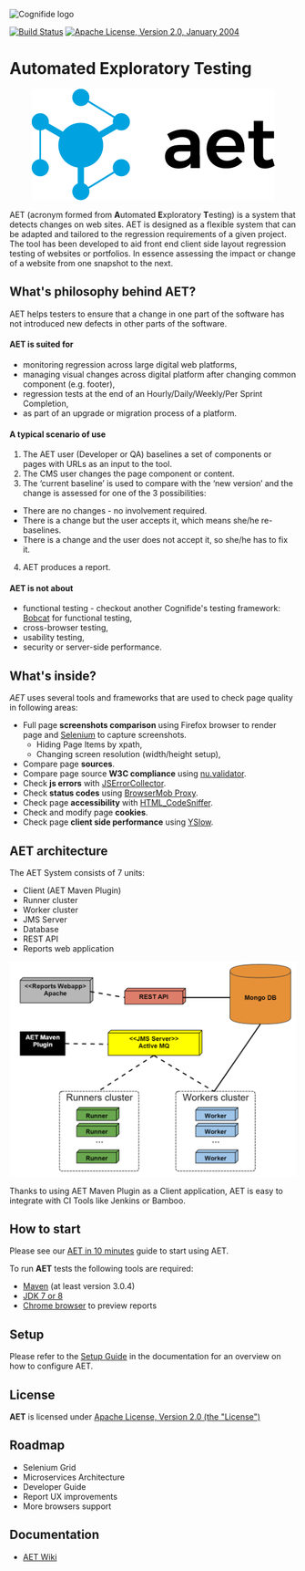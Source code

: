![Cognifide logo](http://cognifide.github.io/images/cognifide-logo.png)

[![Build Status](https://travis-ci.org/Cognifide/aet.svg?branch=master)](https://travis-ci.org/Cognifide/aet)
[![Apache License, Version 2.0, January 2004](https://img.shields.io/github/license/cognifide/aet.svg?label=License)](http://www.apache.org/licenses/)

# Automated Exploratory Testing
<p align="center">
  <img src="misc/img/aet-logo-black.png" alt="AET Logo"/>
</p>

AET (acronym formed from **A**utomated **E**xploratory **T**esting) is a system that detects changes on web sites.
AET is designed as a flexible system that can be adapted and tailored to the regression requirements of a given project.
The tool has been developed to aid front end client side layout regression testing of websites or portfolios. 
In essence assessing the impact or change of a website from one snapshot to the next.

## What's philosophy behind AET?
AET helps testers to ensure that a change in one part of the software has not introduced new defects in other parts of the software.

#### AET is suited for
* monitoring regression across large digital web platforms,
* managing visual changes across digital platform after changing common component (e.g. footer),
* regression tests at the end of an Hourly/Daily/Weekly/Per Sprint Completion,
* as part of an upgrade or migration process of a platform.

#### A typical scenario of use
1. The AET user (Developer or QA) baselines a set of components or pages with URLs as an input to the tool.
2. The CMS user changes the page component or content.
3. The ‘current baseline’ is used to compare with the ‘new version’ and the change is assessed for one of the 3 possibilities:
  * There are no changes - no involvement required.
  * There is a change but the user accepts it, which means she/he re-baselines.
  * There is a change and the user does not accept it, so she/he has to fix it.
4. AET produces a report.

#### AET is not about
* functional testing - checkout another Cognifide's testing framework: [Bobcat](https://github.com/Cognifide/bobcat) for functional testing,
* cross-browser testing,
* usability testing,
* security or server-side performance.

## What's inside?
*AET* uses several tools and frameworks that are used to check page quality in following areas:

* Full page **screenshots comparison** using Firefox browser to render page and [Selenium](http://www.seleniumhq.org/projects/webdriver/) to capture screenshots.
    * Hiding Page Items by xpath,
    * Changing screen resolution (width/height setup),
* Compare page **sources**.
* Compare page source **W3C compliance** using [nu.validator](https://validator.w3.org/nu/).
* Check **js errors** with [JSErrorCollector](https://github.com/mguillem/JSErrorCollector).
* Check **status codes** using [BrowserMob Proxy](https://bmp.lightbody.net/).
* Check page **accessibility** with [HTML_CodeSniffer](http://squizlabs.github.io/HTML_CodeSniffer/).
* Check and modify page **cookies**.
* Check page **client side performance** using [YSlow](http://yslow.org/).

## AET architecture
The AET System consists of 7 units:

- Client (AET Maven Plugin)
- Runner cluster
- Worker cluster
- JMS Server
- Database
- REST API
- Reports web application

![aet-architecture](misc/img/aet-architecture.png)

Thanks to using AET Maven Plugin as a Client application, AET is easy to integrate with CI Tools like Jenkins or Bamboo.

## How to start
Please see our [AET in 10 minutes](https://github.com/Cognifide/aet/wiki/AETIn10Minutes) guide to start using AET.

To run **AET** tests the following tools are required:

* [Maven](https://maven.apache.org/download.cgi) (at least version 3.0.4)
* [JDK 7 or 8](http://www.oracle.com/technetwork/java/javase/downloads/jdk7-downloads-1880260.html)
* [Chrome browser](https://www.google.com/chrome/browser/desktop/) to preview reports

## Setup
Please refer to the [Setup Guide](https://github.com/Cognifide/aet/wiki/BasicSetup) in the documentation for an overview on how to configure AET.

## License
**AET** is licensed under [Apache License, Version 2.0 (the "License")](https://www.apache.org/licenses/LICENSE-2.0.txt)

## Roadmap

- Selenium Grid
- Microservices Architecture
- Developer Guide
- Report UX improvements
- More browsers support

## Documentation
* [AET Wiki](https://github.com/Cognifide/aet/wiki)